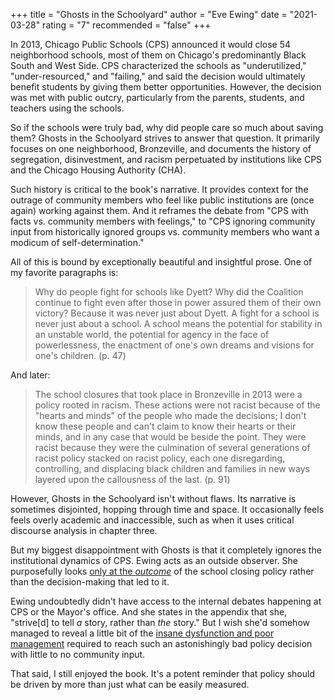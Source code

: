 +++
title = "Ghosts in the Schoolyard"
author = "Eve Ewing"
date = "2021-03-28"
rating = "7"
recommended = "false"
+++

In 2013, Chicago Public Schools (CPS) announced it would close 54 neighborhood schools, most of them on Chicago's predominantly Black South and West Side. CPS characterized the schools as "underutilized," "under-resourced," and "failing," and said the decision would ultimately benefit students by giving them better opportunities. However, the decision was met with public outcry, particularly from the parents, students, and teachers using the schools.

So if the schools were truly bad, why did people care so much about saving them? Ghosts in the Schoolyard strives to answer that question. It primarily focuses on one neighborhood, Bronzeville, and documents the history of segregation, disinvestment, and racism perpetuated by institutions like CPS and the Chicago Housing Authority (CHA).

Such history is critical to the book's narrative. It provides context for the outrage of community members who feel like public institutions are (once again) working against them. And it reframes the debate from "CPS with facts vs. community members with feelings," to "CPS ignoring community input from historically ignored groups vs. community members who want a modicum of self-determination."

All of this is bound by exceptionally beautiful and insightful prose. One of my favorite paragraphs is:

> Why do people fight for schools like Dyett? Why did the Coalition continue to fight even after those in power assured them of their own victory? Because it was never just about Dyett. A fight for a school is never just about a school. A school means the potential for stability in an unstable world, the potential for agency in the face of powerlessness, the enactment of one's own dreams and visions for one's children. (p. 47)

And later:

> The school closures that took place in Bronzeville in 2013 were a policy rooted in racism. These actions were not racist because of the "hearts and minds" of the people who made the decisions; I don't know these people and can't claim to know their hearts or their minds, and in any case that would be beside the point. They were racist because they were the culmination of several generations of racist policy stacked on racist policy, each one disregarding, controlling, and
> displacing black children and families in new ways layered upon the callousness of the last. (p. 91)

However, Ghosts in the Schoolyard isn't without flaws. Its narrative is sometimes disjointed, hopping through time and space. It occasionally feels feels overly academic and inaccessible, such as when it uses critical discourse analysis in chapter three.

But my biggest disappointment with Ghosts is that it completely ignores the institutional dynamics of CPS. Ewing acts as an outside observer. She purposefully looks [only at the *outcome*](https://en.wikipedia.org/wiki/Disparate_impact) of the school closing policy rather than the decision-making that led to it.

Ewing undoubtedly didn't have access to the internal debates happening at CPS or the Mayor's office. And she states in the appendix that she, "strive[d] to tell *a* story, rather than *the* story." But I wish she'd somehow managed to reveal a little bit of the [insane dysfunction and poor management](https://www.chicagotribune.com/news/breaking/ct-barbara-byrd-bennett-prison-release-20200506-mxnfrofhavbabkqb75gi3abdpy-story.html) required to reach such an astonishingly bad policy decision with little to no community input.

That said, I still enjoyed the book. It's a potent reminder that policy should be driven by more than just what can be easily measured.
